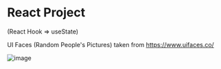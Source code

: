 # React Project 
(React Hook => useState)


UI Faces (Random People's Pictures) taken from https://www.uifaces.co/ 

![image](https://user-images.githubusercontent.com/90147636/178439680-27a3cab5-1ee8-4c48-93bf-9c48609081e9.png)


